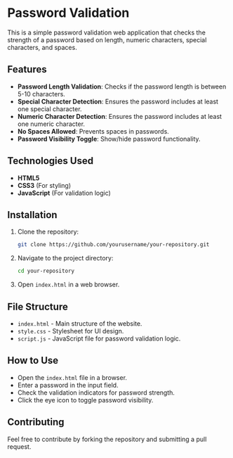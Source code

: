 # Password Validation

This is a simple password validation web application that checks the strength of a password based on length, numeric characters, special characters, and spaces.

## Features
- **Password Length Validation**: Checks if the password length is between 5-10 characters.
- **Special Character Detection**: Ensures the password includes at least one special character.
- **Numeric Character Detection**: Ensures the password includes at least one numeric character.
- **No Spaces Allowed**: Prevents spaces in passwords.
- **Password Visibility Toggle**: Show/hide password functionality.

## Technologies Used
- **HTML5**
- **CSS3** (For styling)
- **JavaScript** (For validation logic)

## Installation
1. Clone the repository:
   ```sh
   git clone https://github.com/yourusername/your-repository.git
   ```
2. Navigate to the project directory:
   ```sh
   cd your-repository
   ```
3. Open `index.html` in a web browser.

## File Structure
- `index.html` - Main structure of the website.
- `style.css` - Stylesheet for UI design.
- `script.js` - JavaScript file for password validation logic.

## How to Use
- Open the `index.html` file in a browser.
- Enter a password in the input field.
- Check the validation indicators for password strength.
- Click the eye icon to toggle password visibility.

## Contributing
Feel free to contribute by forking the repository and submitting a pull request.


